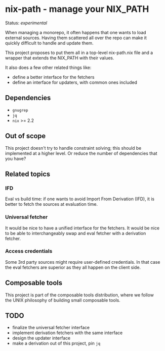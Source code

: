 # nix-path - manage your NIX_PATH

Status: *experimental*

When managing a monorepo, it often happens that one wants to load external
sources. Having them scattered all over the repo can make it quickly difficult
to handle and update them.

This project proposes to put them all in a top-level nix-path.nix file and
a wrapper that extends the NIX_PATH with their values. 

It also does a few other related things like:

* define a better interface for the fetchers
* define an interface for updaters, with common ones included

## Dependencies

* `gnugrep`
* `jq`
* `nix` >= 2.2

## Out of scope

This project doesn't try to handle constraint solving; this should be
implemented at a higher level. Or reduce the number of dependencies that you
have?

## Related topics

### IFD

Eval vs build time: if one wants to avoid Import From Derivation (IFD), it is
better to fetch the sources at evaluation time.

### Universal fetcher

It would be nice to have a unified interface for the fetchers. It would be
nice to be able to interchangeably swap and eval fetcher with a
derivation fetcher.

### Access credentials

Some 3rd party sources might require user-defined credentials. In that case
the eval fetchers are superior as they all happen on the client side.

## Composable tools

This project is part of the composable tools distribution, where we follow the
UNIX philosophy of building small composable tools.

## TODO

* finalize the universal fetcher interface
* implement derivation fetchers with the same interface
* design the updater interface
* make a derivation out of this project, pin `jq`
